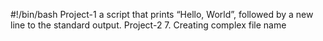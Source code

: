 #!/bin/bash
Project-1 a script that prints “Hello, World”, followed by a new line to the standard output.
Project-2
7. Creating complex file name
